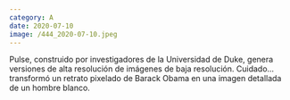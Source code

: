 ```yaml
--- 
category: A 
date: 2020-07-10 
image: /444_2020-07-10.jpeg 
--- 
```


Pulse, construido por investigadores de la Universidad de Duke, genera versiones de alta resolución de imágenes de baja resolución. Cuidado... transformó un retrato pixelado de Barack Obama en una imagen detallada de un hombre blanco.